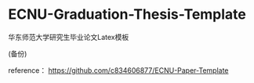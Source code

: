 # ECNU-Graduation-Thesis-Template
华东师范大学研究生毕业论文Latex模板


(备份)

reference： https://github.com/c834606877/ECNU-Paper-Template
